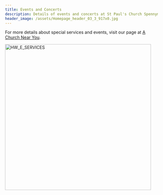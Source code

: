 ```yaml
---
title: Events and Concerts
description: Details of events and concerts at St Paul's Church Spennymoor.
header_image: /assets/Homepage_header_03_3_917x0.jpg
---
```

For more details about special services and events, visit our page at [A Church Near You](https://www.achurchnearyou.com/church/13565/).

<img width="481" alt="HW_E_SERVICES" src="https://github.com/user-attachments/assets/1b6de7c5-196c-41ba-8346-423288d9c770" />
